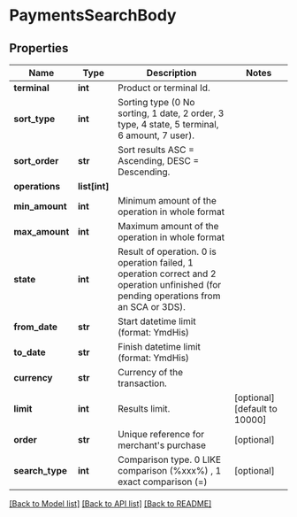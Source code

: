 # PaymentsSearchBody

## Properties
Name | Type | Description | Notes
------------ | ------------- | ------------- | -------------
**terminal** | **int** | Product or terminal Id. | 
**sort_type** | **int** | Sorting type (0 No sorting, 1 date, 2 order, 3 type, 4 state, 5 terminal, 6 amount, 7 user). | 
**sort_order** | **str** | Sort results ASC &#x3D; Ascending, DESC &#x3D; Descending. | 
**operations** | **list[int]** |  | 
**min_amount** | **int** | Minimum amount of the operation in whole format | 
**max_amount** | **int** | Maximum amount of the operation in whole format | 
**state** | **int** | Result of operation. 0 is operation failed, 1 operation correct and 2 operation unfinished (for pending operations from an SCA or 3DS). | 
**from_date** | **str** | Start datetime limit (format: YmdHis) | 
**to_date** | **str** | Finish datetime limit (format: YmdHis) | 
**currency** | **str** | Currency of the transaction.  | 
**limit** | **int** | Results limit. | [optional] [default to 10000]
**order** | **str** | Unique reference for merchant&#x27;s purchase | [optional] 
**search_type** | **int** | Comparison type. 0 LIKE comparison (%xxx%) , 1 exact comparison (&#x3D;) | [optional] 

[[Back to Model list]](../README.md#documentation-for-models) [[Back to API list]](../README.md#documentation-for-api-endpoints) [[Back to README]](../README.md)

